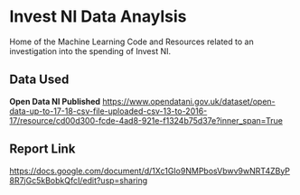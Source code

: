 # Invest NI Data Anaylsis
Home of the Machine Learning Code and Resources related to an investigation into the spending of Invest NI. 

## Data Used

**Open Data NI Published** 
https://www.opendatani.gov.uk/dataset/open-data-up-to-17-18-csv-file-uploaded-csv-13-to-2016-17/resource/cd00d300-fcde-4ad8-921e-f1324b75d37e?inner_span=True

## Report Link 
https://docs.google.com/document/d/1Xc1GIo9NMPbosVbwv9wNRT4ZByP8R7jGc5kBobkQfcI/edit?usp=sharing

